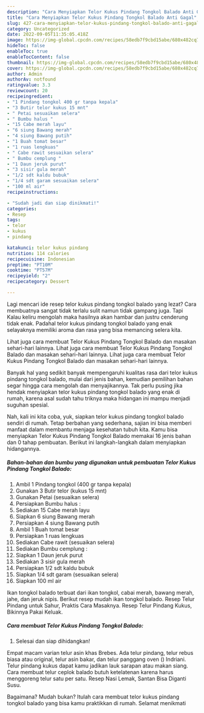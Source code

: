 ```yaml
---
description: "Cara Menyiapkan Telor Kukus Pindang Tongkol Balado Anti Gagal"
title: "Cara Menyiapkan Telor Kukus Pindang Tongkol Balado Anti Gagal"
slug: 427-cara-menyiapkan-telor-kukus-pindang-tongkol-balado-anti-gagal
category: Uncategorized
date: 2022-09-05T11:35:05.418Z
image: https://img-global.cpcdn.com/recipes/58edb7f9cbd15abe/680x482cq70/telor-kukus-pindang-tongkol-balado-foto-resep-utama.jpg
hideToc: false
enableToc: true
enableTocContent: false
thumbnail: https://img-global.cpcdn.com/recipes/58edb7f9cbd15abe/680x482cq70/telor-kukus-pindang-tongkol-balado-foto-resep-utama.jpg
cover: https://img-global.cpcdn.com/recipes/58edb7f9cbd15abe/680x482cq70/telor-kukus-pindang-tongkol-balado-foto-resep-utama.jpg
author: Admin
authorAv: notfound
ratingvalue: 3.3
reviewcount: 20
recipeingredient:
- "1 Pindang tongkol 400 gr tanpa kepala"
- "3 Butir telor kukus 15 mnt"
- " Petai sesuaikan selera"
- " Bumbu halus "
- "15 Cabe merah layu"
- "6 siung Bawang merah"
- "4 siung Bawang putih"
- "1 Buah tomat besar"
- "1 ruas lengkuas"
- " Cabe rawit sesuaikan selera"
- " Bumbu cemplung "
- "1 Daun jeruk purut"
- "3 sisir gula merah"
- "1/2 sdt kaldu bubuk"
- "1/4 sdt garam sesuaikan selera"
- "100 ml air"
recipeinstructions:

- "Sudah jadi dan siap dinikmati!"
categories:
- Resep
tags:
- telor
- kukus
- pindang

katakunci: telor kukus pindang 
nutrition: 114 calories
recipecuisine: Indonesian
preptime: "PT10M"
cooktime: "PT57M"
recipeyield: "2"
recipecategory: Dessert

---
```



Lagi mencari ide resep telor kukus pindang tongkol balado yang lezat? Cara membuatnya sangat tidak terlalu sulit namun tidak gampang juga. Tapi Kalau keliru mengolah maka hasilnya akan hambar dan justru cenderung tidak enak. Padahal telor kukus pindang tongkol balado yang enak selayaknya memiliki aroma dan rasa yang bisa memancing selera kita.


Lihat juga cara membuat Telor Kukus Pindang Tongkol Balado dan masakan sehari-hari lainnya. Lihat juga cara membuat Telor Kukus Pindang Tongkol Balado dan masakan sehari-hari lainnya. Lihat juga cara membuat Telor Kukus Pindang Tongkol Balado dan masakan sehari-hari lainnya.

Banyak hal yang sedikit banyak mempengaruhi kualitas rasa dari telor kukus pindang tongkol balado, mulai dari jenis bahan, kemudian pemilihan bahan segar hingga cara mengolah dan menyajikannya. Tak perlu pusing jika hendak menyiapkan telor kukus pindang tongkol balado yang enak di rumah, karena asal sudah tahu triknya maka hidangan ini mampu menjadi suguhan spesial.


Nah, kali ini kita coba, yuk, siapkan telor kukus pindang tongkol balado sendiri di rumah. Tetap berbahan yang sederhana, sajian ini bisa memberi manfaat dalam membantu menjaga kesehatan tubuh kita. Kamu bisa menyiapkan Telor Kukus Pindang Tongkol Balado memakai 16 jenis bahan dan 0 tahap pembuatan. Berikut ini langkah-langkah dalam menyiapkan hidangannya.

<!--inarticleads1-->

##### Bahan-bahan dan bumbu yang digunakan untuk pembuatan Telor Kukus Pindang Tongkol Balado:

1. Ambil 1 Pindang tongkol (400 gr tanpa kepala)
1. Gunakan 3 Butir telor (kukus 15 mnt)
1. Gunakan  Petai (sesuaikan selera)
1. Persiapkan  Bumbu halus :
1. Sediakan 15 Cabe merah layu
1. Siapkan 6 siung Bawang merah
1. Persiapkan 4 siung Bawang putih
1. Ambil 1 Buah tomat besar
1. Persiapkan 1 ruas lengkuas
1. Sediakan  Cabe rawit (sesuaikan selera)
1. Sediakan  Bumbu cemplung :
1. Siapkan 1 Daun jeruk purut
1. Sediakan 3 sisir gula merah
1. Persiapkan 1/2 sdt kaldu bubuk
1. Siapkan 1/4 sdt garam (sesuaikan selera)
1. Siapkan 100 ml air


Ikan tongkol balado terbuat dari ikan tongkol, cabai merah, bawang merah, jahe, dan jeruk nipis. Berikut resep mudah ikan tongkol balado. Resep Telur Pindang untuk Sahur, Praktis Cara Masaknya. Resep Telur Pindang Kukus, Bikinnya Pakai Keluak. 

<!--inarticleads2-->

##### Cara membuat Telor Kukus Pindang Tongkol Balado:


1. Selesai dan siap dihidangkan!

Empat macam varian telur asin khas Brebes. Ada telur pindang, telur rebus biasa atau original, telur asin bakar, dan telur panggang oven () Indriani. Telur pindang kukus dapat kamu jadikan lauk sarapan atau makan siang. Cara membuat telur ceplok balado butuh ketelatenan karena harus menggoreng telur satu per satu. Resep Nasi Lemak, Santan Bisa Diganti Susu. 

Bagaimana? Mudah bukan? Itulah cara membuat telor kukus pindang tongkol balado yang bisa kamu praktikkan di rumah. Selamat menikmati
